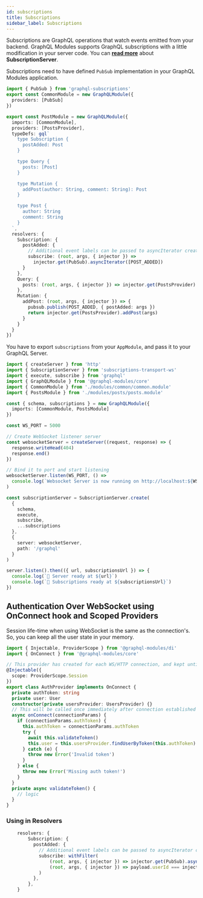 ```yaml
---
id: subscriptions
title: Subscriptions
sidebar_label: Subscriptions
---
```


Subscriptions are GraphQL operations that watch events emitted from your backend. GraphQL Modules supports GraphQL subscriptions with a little modification in your server code. You can **[read more](https://github.com/apollographql/subscriptions-transport-ws)** about **SubscriptionServer**.

Subscriptions need to have defined `PubSub` implementation in your GraphQL Modules application.

```ts
import { PubSub } from 'graphql-subscriptions'
export const CommonModule = new GraphQLModule({
  providers: [PubSub]
})
```

```ts
export const PostModule = new GraphQLModule({
  imports: [CommonModule],
  providers: [PostsProvider],
  typeDefs: gql`
    type Subscription {
      postAdded: Post
    }

    type Query {
      posts: [Post]
    }

    type Mutation {
      addPost(author: String, comment: String): Post
    }

    type Post {
      author: String
      comment: String
    }
  `,
  resolvers: {
    Subscription: {
      postAdded: {
        // Additional event labels can be passed to asyncIterator creation
        subscribe: (root, args, { injector }) =>
          injector.get(PubSub).asyncIterator([POST_ADDED])
      }
    },
    Query: {
      posts: (root, args, { injector }) => injector.get(PostsProvider).posts()
    },
    Mutation: {
      addPost: (root, args, { injector }) => {
        pubsub.publish(POST_ADDED, { postAdded: args })
        return injector.get(PostsProvider).addPost(args)
      }
    }
  }
})
```

You have to export `subscriptions` from your `AppModule`, and pass it to your GraphQL Server.

```ts
import { createServer } from 'http'
import { SubscriptionServer } from 'subscriptions-transport-ws'
import { execute, subscribe } from 'graphql'
import { GraphQLModule } from '@graphql-modules/core'
import { CommonModule } from './modules/common/common.module'
import { PostsModule } from './modules/posts/posts.module'

const { schema, subscriptions } = new GraphQLModule({
  imports: [CommonModule, PostsModule]
})

const WS_PORT = 5000

// Create WebSocket listener server
const websocketServer = createServer((request, response) => {
  response.writeHead(404)
  response.end()
})

// Bind it to port and start listening
websocketServer.listen(WS_PORT, () =>
  console.log(`Websocket Server is now running on http://localhost:${WS_PORT}`)
)

const subscriptionServer = SubscriptionServer.create(
  {
    schema,
    execute,
    subscribe,
    ...subscriptions
  },
  {
    server: websocketServer,
    path: '/graphql'
  }
)

server.listen().then(({ url, subscriptionsUrl }) => {
  console.log(`🚀 Server ready at ${url}`)
  console.log(`🚀 Subscriptions ready at ${subscriptionsUrl}`)
})
```

## Authentication Over WebSocket using OnConnect hook and Scoped Providers

Session life-time when using WebSocket is the same as the connection's. So, you can keep all the user state in your memory.

```ts
import { Injectable, ProviderScope } from '@graphql-modules/di'
import { OnConnect } from '@graphql-modules/core'

// This provider has created for each WS/HTTP connection, and kept until the connection is terminated
@Injectable({
  scope: ProviderScope.Session
})
export class AuthProvider implements OnConnect {
  private authToken: string
  private user: User
  constructor(private usersProvider: UsersProvider) {}
  // This will be called once immediately after connection established and the session is constructed.
  async onConnect(connectionParams) {
    if (connectionParams.authToken) {
      this.authToken = connectionParams.authToken
      try {
        await this.validateToken()
        this.user = this.usersProvider.findUserByToken(this.authToken)
      } catch (e) {
        throw new Error('Invalid token')
      }
    } else {
      throw new Error('Missing auth token!')
    }
  }
  private async validateToken() {
    // logic
  }
}
```

### Using in Resolvers

```ts
    resolvers: {
        Subscription: {
          postAdded: {
            // Additional event labels can be passed to asyncIterator creation
            subscribe: withFilter(
                (root, args, { injector }) => injector.get(PubSub).asyncIterator([POST_ADDED]),
                (root, args, { injector }) => payload.userId === injector.get(AuthProvider).user.id
            )
          },
        },
    }
```
